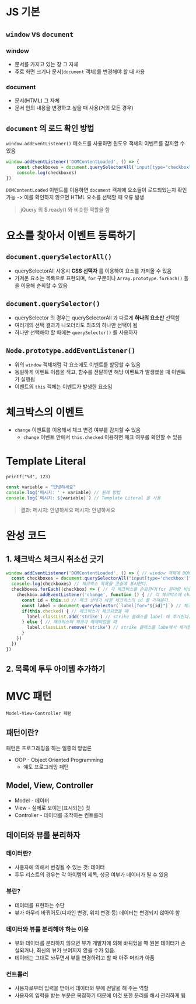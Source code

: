 # JS 기본

## `window` vs `document`
### window
- 문서를 가지고 있는 창 그 자체
- 주로 화면 크기나 문서(`document` 객체)를 변경해야 할 때 사용
### document
- 문서(HTML) 그 자체
- 문서 안의 내용을 변경하고 싶을 때 사용(거의 모든 경우)

## `document` 의 로드 확인 방법
`window.addEventListener()` 메소드를 사용하면 윈도우 객체의 이벤트를 감지할 수 있음
```javascript
window.addEventListener('DOMContentLoaded', () => {
	const checkboxes = document.querySelectorAll('input[type="checkbox"]')
	console.log(checkboxes)
})
```
`DOMContentLoaded` 이벤트를 이용하면 `document` 객체에 요소들이 로드되었는지 확인 가능
-> 이를 확인하지 않으면 HTML 요소를 선택할 때 오류 발생

> jQuery 의 $.ready() 와 비슷한 역할을 함


# 요소를 찾아서 이벤트 등록하기

## `document.querySelectorAll()`
- querySelectorAll 사용시 **CSS 선택자** 를 이용하여 요소를 가져올 수 있음
- 가져온 요소는 목록으로 표현되며, `for` 구문이나 `Array.prototype.forEach()` 등을 이용해 순회할 수 있음
## `document.querySelector()`
- querySelector 의 경우는 querySelectorAll 과 다르게 **하나의 요소만** 선택함
- 여러개의 선택 결과가 나오더라도 최초의 하나만 선택이 됨
- 하나만 선택해야 할 때에는 `querySelector()` 를 사용하자
## `Node.prototype.addEventListener()`
- 위의 `window` 객체처럼 각 요소에도 이벤트를 할당할 수 있음
- 동일하게 이벤트 이름을 적고, 함수를 전달하면 해당 이벤트가 발생했을 때 이벤트가 실행됨
- 이벤트의 `this` 객체는 이벤트가 발생한 요소임
# 체크박스의 이벤트
- `change` 이벤트를 이용해서 체크 변경 여부를 감지할 수 있음
	- `change` 이벤트 안에서 `this.checked` 이용하면 체크 여부를 확인할 수 있음
# Template Literal
`printf("%d", 123)`
```javascript
const variable = "안녕하세요"
console.log('메시지: ' + variable) // 원래 방법
console.log(`메시지: ${variable}`) // Template Literal 을 사용
```
> 결과:
> 메시지: 안녕하세요
> 메시지: 안녕하세요


# 완성 코드
## 1. 체크박스 체크시 취소선 긋기
```js
window.addEventListener('DOMContentLoaded', () => { // window 객체에 DOMContentLoaded 이벤트를 리스닝 하여 콘텐츠 로드를 감지한다.  
  const checkboxes = document.querySelectorAll("input[type='checkbox']") // 모든 체크박스 목록을 가져온다.  
  console.log(checkboxes) // 체크박스 목록을 콘솔에 표시한다.  
  checkboxes.forEach((checkbox) => { // 각 체크박스를 순회한다(for 문이랑 비슷함)  
    checkbox.addEventListener('change', function () { // 각 체크박스에 change 이벤트 리스너를 등록한다.  
      const id = this.id // 체크 상태가 바뀐 체크박스의 id 를 가져온다.  
      const label = document.querySelector(`label[for="${id}"]`) // 체크 상태가 바뀐 체크박스의 id와 for 속성이 같은 label 하나를 가져온다.  
      if(this.checked) { // 체크박스가 체크되었을 때  
        label.classList.add('strike') // strike 클래스를 label 에 추가한다.  
      } else { // 체크박스의 체크가 해제되었을 때  
        label.classList.remove('strike') // strike 클래스를 labe에서 제거한다.  
      }  
    })  
  })  
})
```
## 2. 목록에 투두 아이템 추가하기

# MVC 패턴
`Model-View-Controller 패턴`
## 패턴이란?
패턴은 프로그래밍을 하는 일종의 방법론
- OOP - Object Oriented Programming
	- 얘도 프로그래밍 패턴
## Model, View, Controller
- Model - 데이터
- View - 실제로 보이는(표시되는) 것
- Controller - 데이터를 조작하는 컨트롤러

## 데이터와 뷰를 분리하자

### 데이터란?
- 사용자에 의해서 변경될 수 있는 것: 데이터
- 투두 리스트의 경우는 각 아이템의 제목, 성공 여부가 데이터가 될 수 있음
### 뷰란?
- 데이터를 표현하는 수단
- 뷰가 아무리 바뀌어도(디자인 변경, 위치 변경 등) 데이터는 변경되지 않아야 함
### 데이터와 뷰를 분리해야 하는 이유
- 뷰와 데이터를 분리하지 않으면 뷰가 개발자에 의해 바뀌었을 때 원본 데이터가 손실되거나, 최신의 뷰가 보여지지 않을 수가 있음.
- 데이터는 그대로 놔두면서 뷰를 변경하려고 할 때 아주 머리가 아픔
### 컨트롤러
- 사용자로부터 입력을 받아서 데이터와 뷰에 전달을 해 주는 역할
- 사용자의 입력을 받는 부분은 복잡하기 때문에 이것 또한 분리를 해서 관리하게 됨

 

